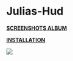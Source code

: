 # Julias-Hud

**[SCREENSHOTS ALBUM](https://imgur.com/a/C67Dy)** 

**[INSTALLATION](https://imgur.com/a/w3Ah6)**

![](https://i.imgur.com/elu93Fv.jpg)
